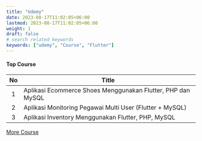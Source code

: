 ```yaml
---
title: "Udemy"
date: 2023-08-17T11:02:05+06:00
lastmod: 2023-08-17T11:02:05+06:00
weight: 1
draft: false
# search related keywords
keywords: ["udemy", "Course", "Flutter"]
---
```


#### Top Course

| No  | Title                                                       |
| :-: | ----------------------------------------------------------- |
|  1  | Aplikasi Ecommerce Shoes Menggunakan Flutter, PHP dan MySQL |
|  2  | Aplikasi Monitoring Pegawai Multi User (Flutter + MySQL)    |
|  3  | Aplikasi Inventory Menggunakan Flutter, PHP, MySQL          |

[More Course](https://www.udemy.com/user/indra-trisna/)
<br>
<br>
